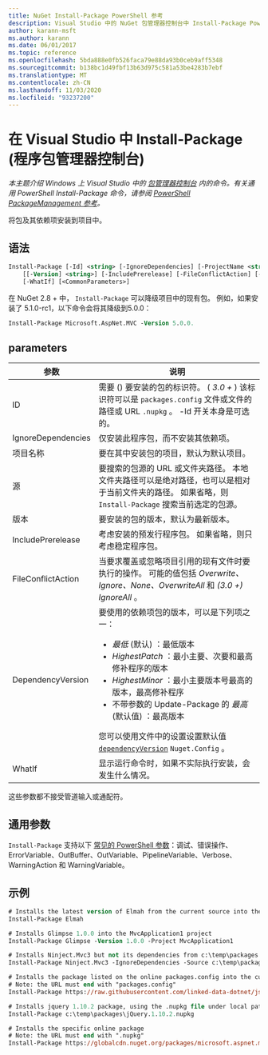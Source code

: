 ```yaml
---
title: NuGet Install-Package PowerShell 参考
description: Visual Studio 中的 NuGet 包管理器控制台中 Install-Package PowerShell 命令参考。
author: karann-msft
ms.author: karann
ms.date: 06/01/2017
ms.topic: reference
ms.openlocfilehash: 5bda888e0fb526faca79e88da93b0ceb9aff5348
ms.sourcegitcommit: b138bc1d49fbf13b63d975c581a53be4283b7ebf
ms.translationtype: MT
ms.contentlocale: zh-CN
ms.lasthandoff: 11/03/2020
ms.locfileid: "93237200"
---
```

# <a name="install-package-package-manager-console-in-visual-studio"></a>在 Visual Studio 中 Install-Package (程序包管理器控制台) 

*本主题介绍 Windows 上 Visual Studio 中的 [包管理器控制台](../../consume-packages/install-use-packages-powershell.md) 内的命令。有关通用 PowerShell Install-Package 命令，请参阅 [PowerShell PackageManagement 参考](/powershell/module/packagemanagement/?view=powershell-6)。*

将包及其依赖项安装到项目中。

## <a name="syntax"></a>语法

```ps
Install-Package [-Id] <string> [-IgnoreDependencies] [-ProjectName <string>] [[-Source] <string>] 
    [[-Version] <string>] [-IncludePrerelease] [-FileConflictAction] [-DependencyVersion]
    [-WhatIf] [<CommonParameters>]
```

在 NuGet 2.8 + 中， `Install-Package` 可以降级项目中的现有包。 例如，如果安装了 5.1.0-rc1，以下命令会将其降级到5.0.0：

```ps
Install-Package Microsoft.AspNet.MVC -Version 5.0.0.
```

## <a name="parameters"></a>parameters

| 参数 | 说明 |
| --- | --- |
| ID | 需要 () 要安装的包的标识符。  ( *3.0 +* ) 该标识符可以是 `packages.config` 文件或文件的路径或 URL `.nupkg` 。 -Id 开关本身是可选的。 |
| IgnoreDependencies | 仅安装此程序包，而不安装其依赖项。 |
| 项目名称 | 要在其中安装包的项目，默认为默认项目。 |
| 源 | 要搜索的包源的 URL 或文件夹路径。 本地文件夹路径可以是绝对路径，也可以是相对于当前文件夹的路径。 如果省略，则 `Install-Package` 搜索当前选定的包源。 |
| 版本 | 要安装的包的版本，默认为最新版本。 |
| IncludePrerelease | 考虑安装的预发行程序包。 如果省略，则只考虑稳定程序包。 |
| FileConflictAction | 当要求覆盖或忽略项目引用的现有文件时要执行的操作。 可能的值包括 *Overwrite、Ignore、None、OverwriteAll* 和 *(3.0 +)* *IgnoreAll* 。 |
| DependencyVersion | 要使用的依赖项包的版本，可以是下列项之一：<br/><ul><li>*最低* (默认) ：最低版本</li><li>*HighestPatch* ：最小主要、次要和最高修补程序的版本</li><li>*HighestMinor* ：最小主要版本号最高的版本，最高修补程序</li><li>不带参数的 Update-Package 的 *最高* (默认值) ：最高版本</li></ul>您可以使用文件中的设置设置默认值 [`dependencyVersion`](../nuget-config-file.md#config-section) `Nuget.Config` 。 |
| WhatIf | 显示运行命令时，如果不实际执行安装，会发生什么情况。 |

这些参数都不接受管道输入或通配符。

## <a name="common-parameters"></a>通用参数

`Install-Package` 支持以下 [常见的 PowerShell 参数](/powershell/module/microsoft.powershell.core/about/about_commonparameters)：调试、错误操作、ErrorVariable、OutBuffer、OutVariable、PipelineVariable、Verbose、WarningAction 和 WarningVariable。

## <a name="examples"></a>示例

```ps
# Installs the latest version of Elmah from the current source into the default project
Install-Package Elmah

# Installs Glimpse 1.0.0 into the MvcApplication1 project
Install-Package Glimpse -Version 1.0.0 -Project MvcApplication1

# Installs Ninject.Mvc3 but not its dependencies from c:\temp\packages
Install-Package Ninject.Mvc3 -IgnoreDependencies -Source c:\temp\packages

# Installs the package listed on the online packages.config into the current project
# Note: the URL must end with "packages.config"
Install-Package https://raw.githubusercontent.com/linked-data-dotnet/json-ld.net/master/.nuget/packages.config

# Installs jquery 1.10.2 package, using the .nupkg file under local path of c:\temp\packages
Install-Package c:\temp\packages\jQuery.1.10.2.nupkg

# Installs the specific online package
# Note: the URL must end with ".nupkg"
Install-Package https://globalcdn.nuget.org/packages/microsoft.aspnet.mvc.5.2.3.nupkg
```